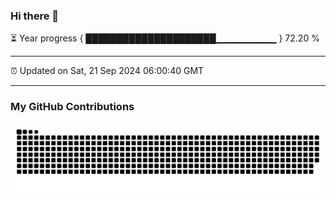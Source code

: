 ### Hi there 👋

⏳ Year progress { █████████████████████▁▁▁▁▁▁▁▁▁ } 72.20 %

---

⏰ Updated on Sat, 21 Sep 2024 06:00:40 GMT

---
### My GitHub Contributions

<picture>
  <source media="(prefers-color-scheme: dark)" srcset="https://raw.githubusercontent.com/AxyLm/axylm/output/github-contribution-grid-snake-dark.svg">
  <source media="(prefers-color-scheme: light)" srcset="https://raw.githubusercontent.com/AxyLm/axylm/output/github-contribution-grid-snake.svg">
  <img alt="github contribution grid snake animation" src="https://raw.githubusercontent.com/AxyLm/axylm/output/github-contribution-grid-snake.svg">
</picture>

